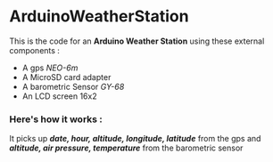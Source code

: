 # ArduinoWeatherStation

This is the code for an **Arduino Weather Station** using these external components :
- A gps *NEO-6m*
- A MicroSD card adapter
- A barometric Sensor *GY-68*
- An LCD screen 16x2

### Here's how it works :

It picks up ***date, hour, altitude, longitude, latitude*** from the gps and ***altitude, air pressure, temperature*** from the barometric sensor
